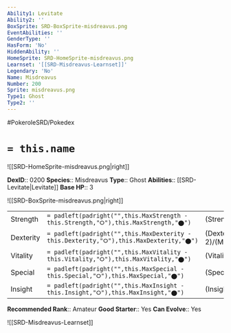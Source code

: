 ```yaml
---
Ability1: Levitate
Ability2: ''
BoxSprite: SRD-BoxSprite-misdreavus.png
EventAbilities: ''
GenderType: ''
HasForm: 'No'
HiddenAbility: ''
HomeSprite: SRD-HomeSprite-misdreavus.png
Learnset: '[[SRD-Misdreavus-Learnset]]'
Legendary: 'No'
Name: Misdreavus
Number: 200
Sprite: misdreavus.png
Type1: Ghost
Type2: ''
---
```


#PokeroleSRD/Pokedex

# `= this.name`

![[SRD-HomeSprite-misdreavus.png|right]]

**DexID**:: 0200
**Species**:: Misdreavus
**Type**:: Ghost
**Abilities**:: [[SRD-Levitate|Levitate]]
**Base HP**:: 3

![[SRD-BoxSprite-misdreavus.png|right]]

|           |                                                                                        |                                          |
| --------- | -------------------------------------------------------------------------------------- | ---------------------------------------- |
| Strength  | `= padleft(padright("",this.MaxStrength - this.Strength,"⭘"),this.MaxStrength,"⬤")`    | (Strength::2)/(MaxStrength::4)   |
| Dexterity | `= padleft(padright("",this.MaxDexterity - this.Dexterity,"⭘"),this.MaxDexterity,"⬤")` | (Dexterity:: 2)/(MaxDexterity::5) |
| Vitality  | `= padleft(padright("",this.MaxVitality - this.Vitality,"⭘"),this.MaxVitality,"⬤")`    | (Vitality::2)/(MaxVitality::4)   |
| Special   | `= padleft(padright("",this.MaxSpecial - this.Special,"⭘"),this.MaxSpecial,"⬤")`       | (Special::2)/(MaxSpecial::5)     |
| Insight   | `= padleft(padright("",this.MaxInsight - this.Insight,"⭘"),this.MaxInsight,"⬤")`       | (Insight::2)/(MaxInsight::5)     |

**Recommended Rank**:: Amateur
**Good Starter**:: Yes
**Can Evolve**:: Yes

![[SRD-Misdreavus-Learnset]]